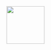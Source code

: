 <div id="header" align="center">
<img src="https://yandex.ru/images/touch/search?p=1&source=tabbar&text=%D0%BA%D0%B0%D1%80%D1%82%D0%B8%D0%BD%D0%BA%D0%B0+%D0%B1%D0%BB%D0%BE%D0%BA%D1%87%D0%B5%D0%B9%D0%BD&pos=23&rpt=simage&img_url=http%3A%2F%2Fit-guild.com%2Fwp-content%2Fuploads%2F2018%2F08%2Fadobestock_273179184.jpeg&lr=2" width="100"/>
</div>
